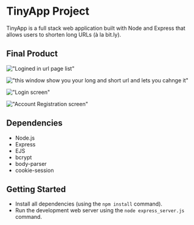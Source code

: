 # TinyApp Project

TinyApp is a full stack web application built with Node and Express that allows users to shorten long URLs (à la bit.ly).

## Final Product


!["Logined in url page list"](https://user-images.githubusercontent.com/31861133/141604441-5a750aa9-4549-4fe0-8ad3-fe67e7674149.png)

!["this window show you your long and short url and lets you cahnge it"](https://user-images.githubusercontent.com/31861133/141604458-828b2749-c085-4fbb-b1c8-1549f2de81c1.png)

!["Login screen"](https://user-images.githubusercontent.com/31861133/141604494-b8c5b403-54ef-42fa-ab50-8b92f4994683.png)

!["Account Registration screen"](https://user-images.githubusercontent.com/31861133/141604506-cb53ff73-2930-42d9-8f67-a640bbb8cac3.png)

## Dependencies

- Node.js
- Express
- EJS
- bcrypt
- body-parser
- cookie-session

## Getting Started

- Install all dependencies (using the `npm install` command).
- Run the development web server using the `node express_server.js` command.
